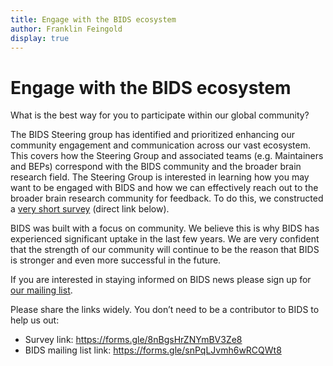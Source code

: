 ```yaml
---
title: Engage with the BIDS ecosystem
author: Franklin Feingold
display: true
---
```


# Engage with the BIDS ecosystem

<!--more-->

What is the best way for you to participate within our global community? 

The BIDS Steering group has identified and prioritized enhancing our community engagement and communication across our vast ecosystem. This covers how the Steering Group and associated teams (e.g. Maintainers and BEPs) correspond with the BIDS community and the broader brain research field. The Steering Group is interested in learning how you may want to be engaged with BIDS and how we can effectively reach out to the broader brain research community for feedback. To do this, we constructed a [very short survey](https://forms.gle/8nBgsHrZNYmBV3Ze8) (direct link below). 

BIDS was built with a focus on community. We believe this is why BIDS has experienced significant uptake in the last few years. We are very confident that the strength of our community will continue to be the reason that BIDS is stronger and even more successful in the future.

If you are interested in staying informed on BIDS news please sign up for [our mailing list](https://forms.gle/snPqLJvmh6wRCQWt8).

Please share the links widely. You don’t need to be a contributor to BIDS to help us out:

- Survey link: https://forms.gle/8nBgsHrZNYmBV3Ze8
- BIDS mailing list link: https://forms.gle/snPqLJvmh6wRCQWt8
